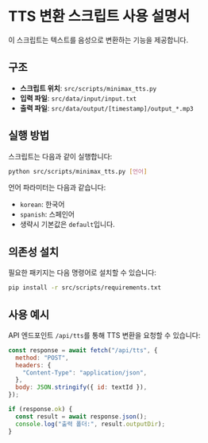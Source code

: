 # TTS 변환 스크립트 사용 설명서

이 스크립트는 텍스트를 음성으로 변환하는 기능을 제공합니다.

## 구조

- **스크립트 위치**: `src/scripts/minimax_tts.py`
- **입력 파일**: `src/data/input/input.txt`
- **출력 파일**: `src/data/output/[timestamp]/output_*.mp3`

## 실행 방법

스크립트는 다음과 같이 실행합니다:

```bash
python src/scripts/minimax_tts.py [언어]
```

언어 파라미터는 다음과 같습니다:

- `korean`: 한국어
- `spanish`: 스페인어
- 생략시 기본값은 `default`입니다.

## 의존성 설치

필요한 패키지는 다음 명령어로 설치할 수 있습니다:

```bash
pip install -r src/scripts/requirements.txt
```

## 사용 예시

API 엔드포인트 `/api/tts`를 통해 TTS 변환을 요청할 수 있습니다:

```javascript
const response = await fetch("/api/tts", {
  method: "POST",
  headers: {
    "Content-Type": "application/json",
  },
  body: JSON.stringify({ id: textId }),
});

if (response.ok) {
  const result = await response.json();
  console.log("출력 폴더:", result.outputDir);
}
```
